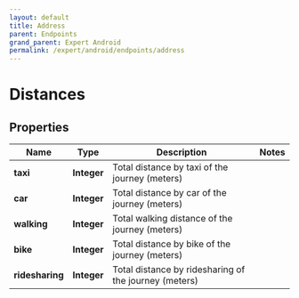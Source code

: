 ```yaml
---
layout: default
title: Address
parent: Endpoints
grand_parent: Expert Android
permalink: /expert/android/endpoints/address
---
```


# Distances

## Properties
Name | Type | Description | Notes
------------ | ------------- | ------------- | -------------
**taxi** | **Integer** | Total distance by taxi of the journey (meters) | 
**car** | **Integer** | Total distance by car of the journey (meters) | 
**walking** | **Integer** | Total walking distance of the journey (meters) | 
**bike** | **Integer** | Total distance by bike of the journey (meters) | 
**ridesharing** | **Integer** | Total distance by ridesharing of the journey (meters) | 



